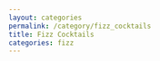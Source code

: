 ```yaml
---
layout: categories
permalink: /category/fizz_cocktails
title: Fizz Cocktails
categories: fizz
---
```

